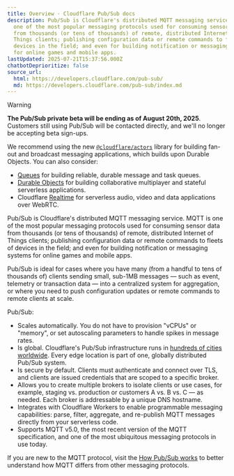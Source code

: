 ```yaml
---
title: Overview · Cloudflare Pub/Sub docs
description: Pub/Sub is Cloudflare's distributed MQTT messaging service. MQTT is
  one of the most popular messaging protocols used for consuming sensor data
  from thousands (or tens of thousands) of remote, distributed Internet of
  Things clients; publishing configuration data or remote commands to fleets of
  devices in the field; and even for building notification or messaging systems
  for online games and mobile apps.
lastUpdated: 2025-07-21T15:37:56.000Z
chatbotDeprioritize: false
source_url:
  html: https://developers.cloudflare.com/pub-sub/
  md: https://developers.cloudflare.com/pub-sub/index.md
---
```


Warning

**The Pub/Sub private beta will be ending as of August 20th, 2025**. Customers still using Pub/Sub will be contacted directly, and we'll no longer be accepting beta sign-ups.

We recommend using the new [`@cloudflare/actors`](https://developers.cloudflare.com/changelog/2025-06-25-actors-package-alpha/) library for building fan-out and broadcast messaging applications, which builds upon Durable Objects. You can also consider:

* [Queues](https://developers.cloudflare.com/queues/) for building reliable, durable message and task queues.
* [Durable Objects](https://developers.cloudflare.com/durable-objects/) for building collaborative multiplayer and stateful serverless applications.
* Cloudflare [Realtime](https://developers.cloudflare.com/realtime/) for serverless audio, video and data applications over WebRTC.

Pub/Sub is Cloudflare's distributed MQTT messaging service. MQTT is one of the most popular messaging protocols used for consuming sensor data from thousands (or tens of thousands) of remote, distributed Internet of Things clients; publishing configuration data or remote commands to fleets of devices in the field; and even for building notification or messaging systems for online games and mobile apps.

Pub/Sub is ideal for cases where you have many (from a handful to tens of thousands of) clients sending small, sub-1MB messages — such as event, telemetry or transaction data — into a centralized system for aggregation, or where you need to push configuration updates or remote commands to remote clients at scale.

Pub/Sub:

* Scales automatically. You do not have to provision "vCPUs" or "memory", or set autoscaling parameters to handle spikes in message rates.
* Is global. Cloudflare's Pub/Sub infrastructure runs in [hundreds of cities worldwide](https://www.cloudflare.com/network/). Every edge location is part of one, globally distributed Pub/Sub system.
* Is secure by default. Clients must authenticate and connect over TLS, and clients are issued credentials that are scoped to a specific broker.
* Allows you to create multiple brokers to isolate clients or use cases, for example, staging vs. production or customers A vs. B vs. C — as needed. Each broker is addressable by a unique DNS hostname.
* Integrates with Cloudflare Workers to enable programmable messaging capabilities: parse, filter, aggregate, and re-publish MQTT messages directly from your serverless code.
* Supports MQTT v5.0, the most recent version of the MQTT specification, and one of the most ubiquitous messaging protocols in use today.

If you are new to the MQTT protocol, visit the [How Pub/Sub works](https://developers.cloudflare.com/pub-sub/learning/how-pubsub-works/) to better understand how MQTT differs from other messaging protocols.
